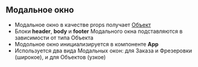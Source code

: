 ## Модальное окно

* Модальное окно в качестве props получает [Объект](object.md)
* Блоки **header**, **body** и **footer** Модального окна подставляются в зависимости от типа Объекта
* Модольное окно инициализируется в компоненте **App**
* Используется два вида Модальных окон: для Заказа и Фрезеровки (широкое), и для Объектов (узкое)
